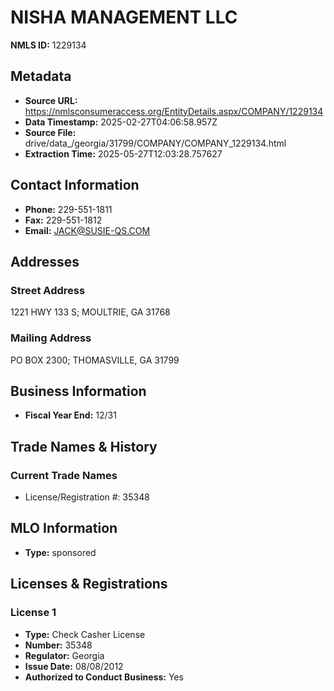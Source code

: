 # NISHA MANAGEMENT LLC

**NMLS ID:** 1229134

## Metadata
- **Source URL:** https://nmlsconsumeraccess.org/EntityDetails.aspx/COMPANY/1229134
- **Data Timestamp:** 2025-02-27T04:06:58.957Z
- **Source File:** drive/data_/georgia/31799/COMPANY/COMPANY_1229134.html
- **Extraction Time:** 2025-05-27T12:03:28.757627

## Contact Information
- **Phone:** 229-551-1811
- **Fax:** 229-551-1812
- **Email:** JACK@SUSIE-QS.COM

## Addresses
### Street Address
1221 HWY 133 S; MOULTRIE, GA 31768

### Mailing Address
PO BOX 2300; THOMASVILLE, GA 31799

## Business Information
- **Fiscal Year End:** 12/31

## Trade Names & History
### Current Trade Names
- License/Registration #: 35348

## MLO Information
- **Type:** sponsored

## Licenses & Registrations

### License 1
- **Type:** Check Casher License
- **Number:** 35348
- **Regulator:** Georgia
- **Issue Date:** 08/08/2012
- **Authorized to Conduct Business:** Yes
